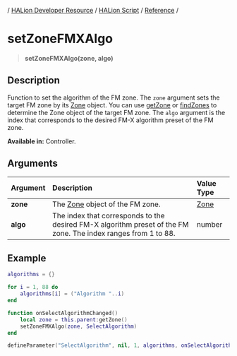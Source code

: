 / [HALion Developer Resource](../../HALion-Developer-Resource.md) / [HALion Script](./HALion-Script.md) / [Reference](./Reference.md) /

# setZoneFMXAlgo

>**setZoneFMXAlgo(zone, algo)**

## Description

Function to set the algorithm of the FM zone. The ``zone`` argument sets the target FM zone by its [Zone](./Zone.md) object. You can use [getZone](./getZone.md) or [findZones](./findZones.md) to determine the Zone object of the target FM zone. The ``algo`` argument is the index that corresponds to the desired FM-X algorithm preset of the FM zone.

**Available in:** Controller.

## Arguments

|Argument|Description|Value Type|
|:-|:-|:-|
|**zone**|The [Zone](./Zone.md) object of the FM zone.|[Zone](./Zone.md)|
|**algo**|The index that corresponds to the desired FM-X algorithm preset of the FM zone. The index ranges from 1 to 88.|number|

## Example

```lua
algorithms = {}

for i = 1, 88 do
	algorithms[i] = ("Algorithm "..i)
end

function onSelectAlgorithmChanged()
	local zone = this.parent:getZone()
	setZoneFMXAlgo(zone, SelectAlgorithm)
end

defineParameter("SelectAlgorithm", nil, 1, algorithms, onSelectAlgorithmChanged)
```
